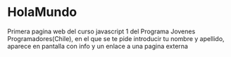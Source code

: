 # HolaMundo
Primera pagina web del curso javascript 1 del Programa Jovenes Programadores(Chile), en el que se te pide introducir tu nombre y apellido, aparece en pantalla con info y un enlace a una pagina externa
